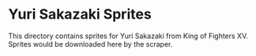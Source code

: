 # Yuri Sakazaki Sprites

This directory contains sprites for Yuri Sakazaki from King of Fighters XV.
Sprites would be downloaded here by the scraper.
